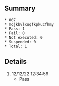 ## Summary
	* 007
	* mqjkbvlxuqfkpkucfhmy
	* Pass: 1
	* Fail: 0
	* Not executed: 0
	* Suspended: 0
	* Total: 1
## Details
1. 12/12/22 12:34:59
	* Pass
